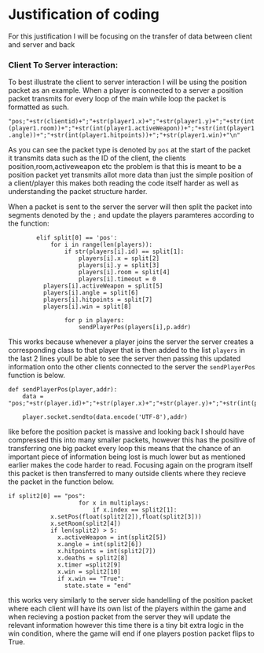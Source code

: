 # Justification of coding

For this justification I will be focusing on the transfer of data between client and server and back

### Client To Server interaction:

To best illustrate the client to server interaction I will be using the position packet as an example. When a player is connected to a server a position packet transmits for every loop of the main while loop the packet is formatted as such.

`"pos;"+str(clientid)+";"+str(player1.x)+";"+str(player1.y)+";"+str(int(player1.room))+";"+str(int(player1.activeWeapon))+";"+str(int(player1.angle))+";"+str(int(player1.hitpoints))+";"+str(player1.win)+"\n"`

As you can see the packet type is denoted by ``pos`` at the start of the packet it transmits data such as the ID of the client, the clients position,room,activeweapon etc the problem is that this is meant to be a position packet yet transmits allot more data than just the simple position of a client/player this makes both reading the code itself harder as well as understanding the packet structure harder. 

When a packet is sent to the server the server will then split the packet into segments denoted by the ``;`` and update the players paramteres according to the function:

			elif split[0] == 'pos':
				for i in range(len(players)):
					if str(players[i].id) == split[1]:
						players[i].x = split[2]
						players[i].y = split[3]
						players[i].room = split[4]
						players[i].timeout = 0
	          players[i].activeWeapon = split[5]
	          players[i].angle = split[6]
	          players[i].hitpoints = split[7]
	          players[i].win = split[8]
	
					for p in players:
						sendPlayerPos(players[i],p.addr)

This works because whenever a player joins the server the server creates a corresponding class to that player that is then added to the list `players`  in the last 2 lines youll be able to see the server then passing this updated information onto the other clients connected to the server the `sendPlayerPos` function is below.

	def sendPlayerPos(player,addr):
		data = "pos;"+str(player.id)+";"+str(player.x)+";"+str(player.y)+";"+str(int(player.room))+";"+str(int(player.activeWeapon))+";"+str(int(player.angle))+";"+str(int(player.hitpoints))+";"+str(int(player.deaths))+";"+str(int(player.timer))+";"+str(player.win)+"\n"
		
		player.socket.sendto(data.encode('UTF-8'),addr)

like before the position packet is massive and looking back I should have compressed this into many smaller packets, however this has the positive of transferring one big packet every loop this means that the chance of an important piece of information being lost is much lower but as mentioned earlier makes the code harder to read. Focusing again on the program itself this packet is then transferred to many outside clients where they recieve the packet in the function below.

	if split2[0] == "pos":
						for x in multiplays:
							if x.index == split2[1]:
	            x.setPos(float(split2[2]),float(split2[3]))
	            x.setRoom(split2[4])
	            if len(split2) > 5:
	              x.activeWeapon = int(split2[5])
	              x.angle = int(split2[6])
	              x.hitpoints = int(split2[7])
	              x.deaths = split2[8]
	              x.timer =split2[9] 
	              x.win = split2[10] 
	              if x.win == "True":
	              	state.state = "end"

this works very similarly to the server side handelling of the position packet where each client will have its own list of the players within the game and when recieving a postion packet from the server they will update the relevant information however this time there is a tiny bit extra logic in the win condition, where the game will end if one players postion packet flips to True. 





